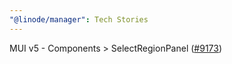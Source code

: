 ```yaml
---
"@linode/manager": Tech Stories
---
```


MUI v5 - Components > SelectRegionPanel ([#9173](https://github.com/linode/manager/pull/9173))
